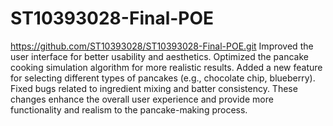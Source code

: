 # ST10393028-Final-POE
https://github.com/ST10393028/ST10393028-Final-POE.git
Improved the user interface for better usability and aesthetics.
Optimized the pancake cooking simulation algorithm for more realistic results.
Added a new feature for selecting different types of pancakes (e.g., chocolate chip, blueberry).
Fixed bugs related to ingredient mixing and batter consistency.
These changes enhance the overall user experience and provide more functionality and realism to the pancake-making process.

